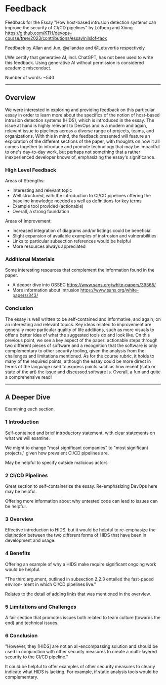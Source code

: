 # Feedback

Feedback for the Essay "How host-based intrusion detection systems can improve the security of CI/CD pipelines" by Löfberg and Xiong.
https://github.com/KTH/devops-course/tree/2023/contributions/essay/nilslof-taox

Feedback by Allan and Jun, @allandao and @Letuvertia respectively

I/We certify that generative AI, incl. ChatGPT, has not been used to write this feedback. Using generative AI without permission is considered academic misconduct.

Number of words: ~540

---

## Overview

We were interested in exploring and providing feedback on this particular essay in order to learn more about the specifics of the notion of host-based intrusion detection systems (HIDS), which is introduced in the essay. The issue at hand is highly relevant to DevOps and is a modern and again, relevant issue to pipelines across a diverse range of projects, teams, and organizations. With this in mind, the feedback presented will feature an exploration of the different sections of the paper, with thoughts on how it all comes together to introduce and promote technology that may be impactful to one's day-to-day work, but perhaps not something that a rather inexperienced developer knows of, emphasizing the essay's significance.

### High Level Feedback
Areas of Strengths:
- Interesting and relevant topic
- Well structured, with the introduction to CI/CD pipelines offering the baseline knowledge needed as well as definitions for key terms
- Example tool provided (actionable)
- Overall, a strong foundation

Areas of Improvement:
- Increased integration of diagrams and/or listings could be beneficial
- Slight expansion of available examples of instrusion and vulnerabilities
- Links to particular subsection references would be helpful
- More resources always appreciated

### Additional Materials
Some interesting resources that complement the information found in the paper.
- A deeper dive into OSSEC https://www.sans.org/white-papers/39565/
- More information about intrusion https://www.sans.org/white-papers/343/

### Conclusion
The essay is well written to be self-contained and informative, and again, on an interesting and relevant topics. Key ideas related to improvement are generally more particular quality of life additions, such as more visuals to offer a better idea of what the suggested tools do and look like. On this previous point, we see a key aspect of the paper: actionable steps through two different pieces of software and a recognition that the software is only complementary to other security tooling, given the analysis from the challenges and limitations mentioned. As for the course rubric, it holds to many of the required points, although the essay could be more direct in terms of the language used to express points such as how recent (sota or state of the art) the issue and discussed software is. Overall, a fun and quite a comprehensive read!

---

## A Deeper Dive
Examining each section.

### 1 Introduction
Self-contained and brief introductory statement, with clear statements on what we will examine.

We might to change "most significant companies" to "most significant projects," given how prevalent CI/CD pipelines are.

May be helpful to specify outside malicious actors

### 2 CI/CD Pipelines
Great section to self-containerize the essay. Re-emphasizing DevOps here may be helpful.

Offering more information about why untested code can lead to issues can be helpful.

### 3 Overview
Effective introduction to HIDS, but it would be helpful to re-emphasize the distinction between the two different forms of HIDS that have been in development and usage.

### 4 Benefits
Offering an example of why a HIDS make require significant ongoing work would be helpful.

"The third argument, outlined in subsection 2.2.3 entailed the fast-paced environ-
ment in which CI/CD pipelines live."

Relates to the detail of adding links that was mentioned in the overview.

### 5 Limitations and Challenges
A fair section that promotes issues both related to team culture (towards the end) and technical issues.

### 6 Conclusion
"However, they [HIDS] are not an all-encompassing solution
and should be used in conjunction with other security measures to create a
multi-layered security to the CI/CD pipeline."

It could be helpful to offer examples of other security measures to clearly indicate what HIDS is lacking. For example, if static analysis tools would be complementary.
